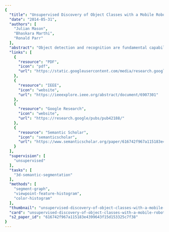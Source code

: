 ```yaml
---
{
  "title": "Unsupervised Discovery of Object Classes with a Mobile Robot",
  "date": "2014-05-31",
  "authors": [
    "Julian Mason",
    "Bhaskara Marthi",
    "Ronald Parr"
  ],
  "abstract": "Object detection and recognition are fundamental capabilities for a mobile robot. Objects are a powerful representation for a variety of tasks including mobile manipulation and inventory tracking. As a result, object-based world representations have seen a great deal of research interest in the last several years. However, these systems usually assume that object recognition is well-solved: they require that accurate recognition be available for every object they might encounter. Despite steady advances, object recognition remains a difficult, open problem. Existing object recognition algorithms rely on high-resolution three-dimensional object models or on extensive hand-labeled training data. The sheer variety of objects that occur in natural environments makes manually training a recognizer for every possible object infeasible. In this work, we present a robotic system for unsupervised object and class discovery, in which objects are first discovered, and then grouped into classes in an unsupervised fashion. At each step, we approach the problem as one of robotics, not disembodied computer vision. On a very large robotic dataset, we discover object classes with 98.7% precision while achieving 71.8% recall. The scale and quality of these results demonstrate the merit of our approach, and prove the practicality of long-term large-scale object discovery. To our knowledge, no other authors have investigated robotic object discovery at this scale, making direct quantitative comparison impossible. We make our implementation and ground-truth labelings available, and evaluate our technique on a very large dataset. As a result, this work is a baseline against which future work can be compared.",
  "links": [
    {
      "resource": "PDF",
      "icon": "pdf",
      "url": "https://static.googleusercontent.com/media/research.google.com/en//pubs/archive/42188.pdf"
    },
    {
      "resource": "IEEE",
      "icon": "website",
      "url": "https://ieeexplore.ieee.org/abstract/document/6907301"
    },
    {
      "resource": "Google Research",
      "icon": "website",
      "url": "https://research.google/pubs/pub42188/"
    },
    {
      "resource": "Semantic Scholar",
      "icon": "semanticscholar",
      "url": "https://www.semanticscholar.org/paper/616742f967a115183e4399643f15d153325c7f38"
    }
  ],
  "supervision": [
    "unsupervised"
  ],
  "tasks": [
    "3d-semantic-segmentation"
  ],
  "methods": [
    "segment-graph",
    "viewpoint-feature-histogram",
    "color-histogram"
  ],
  "thumbnail": "unsupervised-discovery-of-object-classes-with-a-mobile-robot-thumb.jpg",
  "card": "unsupervised-discovery-of-object-classes-with-a-mobile-robot-card.jpg",
  "s2_paper_id": "616742f967a115183e4399643f15d153325c7f38"
}
---
```


